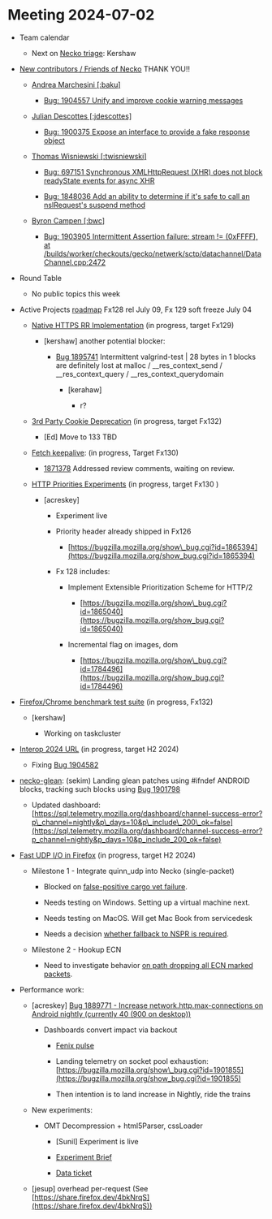 # Meeting 2024-07-02

-   Team calendar
    

    -   Next on [Necko triage](https://github.com/mozilla-necko/triage-list): Kershaw
    

  

-   [New contributors / Friends of Necko](https://bugzilla.mozilla.org/buglist.cgi?o1=equals&v2=kershaw%40mozilla.com&bug_status=RESOLVED&bug_status=VERIFIED&bug_status=CLOSED&o7=equals&f7=assigned_to&product=Core&component=DOM%3A%20Networking&component=Networking&component=Networking%3A%20Cache&component=Networking%3A%20Cookies&component=Networking%3A%20DNS&component=Networking%3A%20File&component=Networking%3A%20HTTP&component=Networking%3A%20JAR&component=Networking%3A%20Proxy&component=Networking%3A%20WebSockets&n2=1&f1=assigned_to&resolution=---&resolution=FIXED&resolution=INVALID&resolution=WONTFIX&resolution=INACTIVE&resolution=DUPLICATE&resolution=WORKSFORME&resolution=INCOMPLETE&resolution=SUPPORT&resolution=EXPIRED&resolution=MOVED&v1=valentin.gosu%40gmail.com&v7=nobody%40mozilla.org&bug_type=defect&bug_type=enhancement&bug_type=task&o2=equals&classification=Client%20Software&classification=Developer%20Infrastructure&classification=Components&classification=Server%20Software&classification=Other&f2=assigned_to&n1=1&n7=1&v3=edgul%40mozilla.com&priority=P1&priority=P2&priority=P3&priority=P4&priority=P5&priority=--&n5=1&o4=equals&chfieldfrom=2024-06-25&f8=assigned_to&v9=sekim%40mozilla.com&n6=1&v5=acreskey%40mozilla.com&chfield=cf_last_resolved&n3=1&o8=equals&f4=assigned_to&v6=rjesup%40jesup.org&n9=1&f6=assigned_to&o3=equals&n8=1&o9=equals&f5=assigned_to&v4=smayya%40mozilla.com&v8=wptsync%40mozilla.bugs&query_format=advanced&f9=assigned_to&o5=equals&f3=assigned_to&n4=1&o6=equals) THANK YOU!!
    

    -   [Andrea Marchesini \[:baku\]](https://bugzilla.mozilla.org/user_profile?user_id=446257) 
    

        -   [Bug: 1904557 Unify and improve cookie warning messages](https://bugzilla.mozilla.org/show_bug.cgi?id=1904557) 
    

    -   [Julian Descottes \[:jdescottes\]](https://bugzilla.mozilla.org/user_profile?user_id=559949)
    

        -   [Bug: 1900375 Expose an interface to provide a fake response object](https://bugzilla.mozilla.org/show_bug.cgi?id=1900375) 
    

    -   [Thomas Wisniewski \[:twisniewski\]](https://bugzilla.mozilla.org/user_profile?user_id=583576)
    

        -   [Bug: 697151 Synchronous XMLHttpRequest (XHR) does not block readyState events for async XHR](https://bugzilla.mozilla.org/show_bug.cgi?id=697151)
    
        -   [Bug: 1848036 Add an ability to determine if it's safe to call an nsIRequest's suspend method](https://bugzilla.mozilla.org/show_bug.cgi?id=1848036) 
    

    -   [Byron Campen \[:bwc\]](https://bugzilla.mozilla.org/user_profile?user_id=478411)
    

        -   [Bug: 1903905 Intermittent Assertion failure: stream != (0xFFFF), at /builds/worker/checkouts/gecko/netwerk/sctp/datachannel/DataChannel.cpp:2472](https://bugzilla.mozilla.org/show_bug.cgi?id=1903905) 
    

  

-   Round Table
    

    -   No public topics this week
    

  

-   Active Projects [roadmap](https://mozilla-hub.atlassian.net/jira/plans/71/scenarios/71?vid=300#plan/backlog) Fx128 rel July 09, Fx 129 soft freeze July 04 
    

    -   [Native HTTPS RR Implementation](https://mozilla-hub.atlassian.net/browse/FFXP-2553) (in progress, target Fx129)
    

        -   \[kershaw\] another potential blocker:
    

            -   [Bug 1895741](https://bugzilla.mozilla.org/show_bug.cgi?id=1895741) Intermittent valgrind-test | 28 bytes in 1 blocks are definitely lost at malloc / \_\_res\_context\_send / \_\_res\_context\_query / \_\_res\_context\_querydomain
    

                -   \[kerahaw\]
    

                    -   r?
    

    -   [3rd Party Cookie Deprecation](https://mozilla-hub.atlassian.net/browse/FFXP-2237) (in progress, target Fx132)
    

        -   \[Ed\] Move to 133 TBD
    

    -   [Fetch keepalive](https://mozilla-hub.atlassian.net/browse/FFXP-2596): (in progress, Target Fx130) 
    

        -   [1871378](https://bugzilla.mozilla.org/show_bug.cgi?id=1871378) Addressed review comments, waiting on review. 
    

    -   [HTTP Priorities Experiments](https://mozilla-hub.atlassian.net/browse/FFXP-2070) (in progress, target Fx130 )
    

        -   \[acreskey\]
    

            -   Experiment live
    
            -   Priority header already shipped in Fx126
    

                -   [https://bugzilla.mozilla.org/show\_bug.cgi?id=1865394](https://bugzilla.mozilla.org/show_bug.cgi?id=1865394)
    

            -   Fx 128 includes:
    

                -   Implement Extensible Prioritization Scheme for HTTP/2
    

                    -   [https://bugzilla.mozilla.org/show\_bug.cgi?id=1865040](https://bugzilla.mozilla.org/show_bug.cgi?id=1865040)
    

                -   Incremental flag on images, dom
    

                    -   [https://bugzilla.mozilla.org/show\_bug.cgi?id=1784496](https://bugzilla.mozilla.org/show_bug.cgi?id=1784496)
    

  

-   [Firefox/Chrome benchmark test suite](https://mozilla-hub.atlassian.net/browse/FFXP-2784) (in progress, Fx132)
    

    -   \[kershaw\]
    

        -   Working on taskcluster
    

-   [Interop 2024 URL](https://mozilla-hub.atlassian.net/browse/FFXP-2202) (in progress, target H2 2024)
    

    -   Fixing [Bug 1904582](https://bugzilla.mozilla.org/show_bug.cgi?id=1904582) 
    

-   [necko-glean](https://bugzilla.mozilla.org/show_bug.cgi?id=1854569): (sekim) Landing glean patches using #ifndef ANDROID blocks, tracking such blocks using [Bug 1901798](https://bugzilla.mozilla.org/show_bug.cgi?id=1901798)  
    

    -   Updated dashboard: [https://sql.telemetry.mozilla.org/dashboard/channel-success-error?p\_channel=nightly&p\_days=10&p\_include\_200\_ok=false](https://sql.telemetry.mozilla.org/dashboard/channel-success-error?p_channel=nightly&p_days=10&p_include_200_ok=false)
    

-   [Fast UDP I/O in Firefox](https://mozilla-hub.atlassian.net/browse/FFXP-2862) (in progress, target H2 2024)
    

    -   Milestone 1 - Integrate quinn\_udp into Necko (single-packet)
    

        -   Blocked on [false-positive cargo vet failure](https://phabricator.services.mozilla.com/D212959#inline-1194604).
    
        -   Needs testing on Windows. Setting up a virtual machine next.
    
        -   Needs testing on MacOS. Will get Mac Book from servicedesk
    
        -   Needs a decision [whether fallback to NSPR is required](https://phabricator.services.mozilla.com/D212959#7338891).
    

    -   Milestone 2 - Hookup ECN
    

        -   Need to investigate behavior [on path dropping all ECN marked packets](https://github.com/mozilla/neqo/issues/1925).
    

-   Performance work: 
    

    -   \[acreskey\] [Bug 1889771 - Increase network.http.max-connections on Android nightly (currently 40 (900 on desktop))](https://bugzilla.mozilla.org/show_bug.cgi?id=1889771)
    

        -   Dashboards convert impact via backout
    

            -   [Fenix pulse](https://sql.telemetry.mozilla.org/dashboard/network-performance-pulse?p_channel=nightly&p_cutoff_value_seconds=60&p_days=180&p_group_by=build_date&p_minimum_entries_for_build_id=50000&p_minimum_entries_group=100000&p_minimum_entries_throughput=500&p_probe=perf_largest_contentful_paint&p_product=fenix&p_w69258_product=fenix&p_w69259_product=fenix&p_w69260_product=fenix&p_w69261_product=fenix&p_w69262_product=fenix&p_w69270_product=fenix&p_w69272_product=fenix&p_w69274_product=fenix&p_w69276_product=fenix)
    
            -   Landing telemetry on socket pool exhaustion: [https://bugzilla.mozilla.org/show\_bug.cgi?id=1901855](https://bugzilla.mozilla.org/show_bug.cgi?id=1901855)
    
            -   Then intention is to land increase in Nightly, ride the trains
    

    -   New experiments:
    

        -   OMT Decompression + html5Parser, cssLoader 
    

            -   \[Sunil\] Experiment is live
    
            -   [Experiment Brief](https://mozilla.slack.com/files/U03RSFZQZQA/F075Y7PQE2K/experiment_brief_-_omt_decompression_experiement)
    
            -   [Data ticket](https://mozilla-hub.atlassian.net/browse/DO-1698)
    

    -   \[jesup\] overhead per-request (See [https://share.firefox.dev/4bkNrqS](https://share.firefox.dev/4bkNrqS))